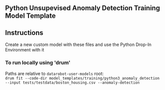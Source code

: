 ## Python Unsupevised Anomaly Detection Training Model Template


## Instructions
Create a new custom model with these files and use the Python Drop-In Environment with it

### To run locally using 'drum'
Paths are relative to `datarobot-user-models` root:  
`drum fit --code-dir model_templates/training/python3_anomaly_detection --input tests/testdata/boston_housing.csv --anomaly-detection`  

